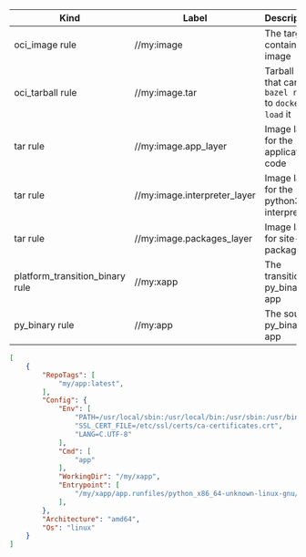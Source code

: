 
| Kind                            | Label                        | Description                                              |
|---------------------------------|------------------------------|----------------------------------------------------------|
| oci_image rule                  | //my:image                   | The target container image                               |
| oci_tarball rule                | //my:image.tar               | Tarball rule that can be `bazel run` to `docker load` it |
| tar rule                        | //my:image.app_layer         | Image layer for the application code                     |
| tar rule                        | //my:image.interpreter_layer | Image layer for the python3 interpreter                  |
| tar rule                        | //my:image.packages_layer    | Image layer for site-packages                            |
| platform_transition_binary rule | //my:xapp                    | The transitioned py_binary app                           |
| py_binary rule                  | //my:app                     | The source py_binary app                                 |

```json
[
    {
        "RepoTags": [
            "my/app:latest",
        ],
        "Config": {
            "Env": [
                "PATH=/usr/local/sbin:/usr/local/bin:/usr/sbin:/usr/bin:/sbin:/bin",
                "SSL_CERT_FILE=/etc/ssl/certs/ca-certificates.crt",
                "LANG=C.UTF-8"
            ],
            "Cmd": [
                "app"
            ],
            "WorkingDir": "/my/xapp",
            "Entrypoint": [
                "/my/xapp/app.runfiles/python_x86_64-unknown-linux-gnu/bin/python3"
            ],
        },
        "Architecture": "amd64",
        "Os": "linux"
    }
]
```